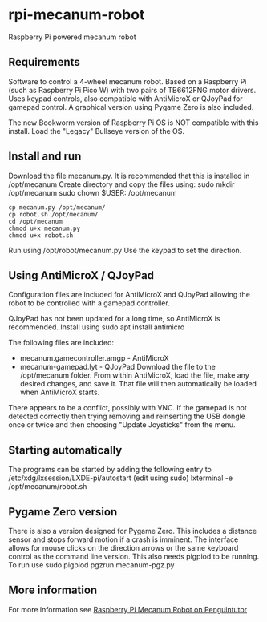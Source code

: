 # rpi-mecanum-robot
Raspberry Pi powered mecanum robot

## Requirements
Software to control a 4-wheel mecanum robot. Based on a Raspberry Pi (such as Raspberry Pi Pico W) with two pairs of TB6612FNG motor drivers. Uses keypad controls, also compatible with AntiMicroX or QJoyPad for gamepad control. A graphical version using Pygame Zero is also included.

The new Bookworm version of Raspberry Pi OS is NOT compatible with this install. Load the "Legacy" Bullseye version of the OS.

## Install and run
Download the file mecanum.py. It is recommended that this is installed in /opt/mecanum
Create directory and copy the files using:
    sudo mkdir /opt/mecanum
    sudo chown $USER: /opt/mecanum
    
    cp mecanum.py /opt/mecanum/ 
    cp robot.sh /opt/mecanum/
    cd /opt/mecanum
    chmod u+x mecanum.py
    chmod u+x robot.sh
    
Run using
    /opt/robot/mecanum.py
Use the keypad to set the direction.

## Using AntiMicroX / QJoyPad

Configuration files are included for AntiMicroX and QJoyPad allowing the robot to be controlled with a gamepad controller. 

QJoyPad has not been updated for a long time, so AntiMicroX is recommended.
Install using 
    sudo apt install antimicro
    
The following files are included:
* mecanum.gamecontroller.amgp - AntiMicroX
* mecanum-gamepad.lyt - QJoyPad
Download the file to the /opt/mecanum folder.
From within AntiMicroX, load the file, make any desired changes, and save it. That file will then automatically be loaded when AntiMicroX starts.

There appears to be a conflict, possibly with VNC. If the gamepad is not detected correctly then trying removing and reinserting the USB dongle once or twice and then choosing "Update Joysticks" from the menu.

## Starting automatically
The programs can be started by adding the following entry to /etc/xdg/lxsession/LXDE-pi/autostart (edit using sudo)
    lxterminal -e /opt/mecanum/robot.sh


## Pygame Zero version
There is also a version designed for Pygame Zero. This includes a distance sensor and stops forward motion if a crash is imminent. The interface allows for mouse clicks on the direction arrows or the same keyboard control as the command line version. This also needs pigpiod to be running. To run use
    sudo pigpiod
    pgzrun mecanum-pgz.py


## More information 

For more information see [Raspberry Pi Mecanum Robot on Penguintutor](http://www.penguintutor.com/projects/robot)
